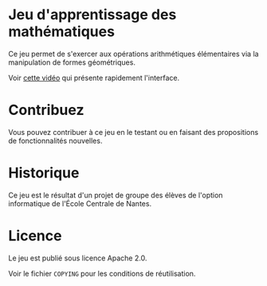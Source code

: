 # Jeu d'apprentissage des mathématiques

Ce jeu permet de s'exercer aux opérations arithmétiques élémentaires
via la manipulation de formes géométriques.

Voir [cette vidéo](https://vimeo.com/156065434) qui présente rapidement l'interface.

# Contribuez

Vous pouvez contribuer à ce jeu en le testant ou en faisant des
propositions de fonctionnalités nouvelles.

# Historique

Ce jeu est le résultat d'un projet de groupe des élèves de l'option
informatique de l'École Centrale de Nantes.

# Licence

Le jeu est publié sous licence Apache 2.0.

Voir le fichier `COPYING` pour les conditions de réutilisation.


